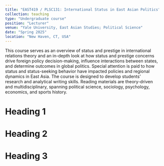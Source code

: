 ```yaml
---
title: "EAST419 / PLSC131: International Status in East Asian Politics"
collection: teaching
type: "Undergraduate course"
position: "Lecturer"
venue: "Yale University, East Asian Studies; Political Science"
date: "Spring 2025"
location: "New Haven, CT, USA"
---
```


This course serves as an overview of status and prestige in international relations theory and an in-depth look at how status and prestige concerns drive foreign policy decision-making, influence interactions between states, and determine outcomes in global politics. Special attention is paid to how status and status-seeking behavior have impacted policies and regional dynamics in East Asia. The course is designed to develop students’ research and analytical writing skills. Reading materials are theory-driven and multidisciplinary, spanning political science, sociology, psychology, economics, and sports history.

Heading 1
======

Heading 2
======

Heading 3
======
